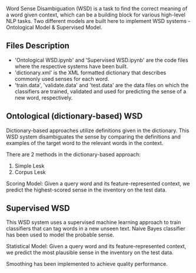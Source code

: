 Word Sense Disambiguation (WSD) is a task to find the correct meaning of a word given context, which can be a building block for various high-level NLP tasks. Two different models are built here to implement WSD systems - Ontological Model & Supervised Model.

## Files Description
* 'Ontological WSD.ipynb' and 'Supervised WSD.ipynb' are the code files where the respective systems have been built.
* 'dictionary.xml' is the XML formatted dictionary that describes commonly used senses for each word.
* 'train.data', 'validate.data' and 'test.data' are the data files on which the classifiers are trained, validated and used for  predicting the sense of a new word, respectively.


## Ontological (dictionary-based) WSD
Dictionary-based approaches utilize definitions given in the dictionary. This WSD system disambiguates the sense by comparing
the definitions and examples of the target word to the relevant words in the context.

There are 2 methods in the dictionary-based approach:
1. Simple Lesk
2. Corpus Lesk

Scoring Model: Given a query word and its feature-represented context, we predict the highest-scored sense in the inventory on the test data.

## Supervised WSD
This WSD system uses a supervised machine learning approach to train classifiers that can tag words in a new unseen text. Naive Bayes classifier has been used to model the probable sense. 

Statistical Model:
Given a query word and its feature-represented context, we predict the most plausible sense in the inventory on the test data.

Smoothing has been implemented to achieve quality performance.
